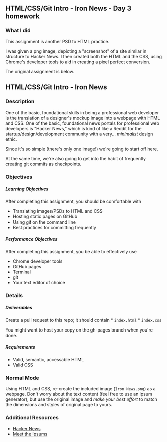 ## HTML/CSS/Git Intro - Iron News - Day 3 homework

### What I did

This assignment is another PSD to HTML practice. 

I was given a png image, depicting a "screenshot" of a site similar in structure to Hacker News. I then created both the HTML and the CSS, using Chrome's developer tools to aid in creating a pixel perfect conversion.

The original assignment is below.




## HTML/CSS/Git Intro - Iron News

### Description

One of the basic, foundational skills in being a professional web developer is the translation of a designer's mockup image into a webpage with HTML and CSS. One of the basic, foundational news portals for professional web developers is "Hacker News," which is kind of like a Reddit for the startup/design/development community with a very... *minimalist* design ethic.

Since it's so simple (there's only one image!) we're going to start off here.

At the same time, we're also going to get into the habit of frequently creating git commits as checkpoints.

### Objectives

##### Learning Objectives

After completing this assignment, you should be comfortable with

* Translating images/PSDs to HTML and CSS
* Hosting static pages on GitHub
* Using git on the command line
* Best practices for committing frequently

##### Performance Objectives

After completing this assignment, you be able to effectively use

* Chrome developer tools
* GitHub pages
* Terminal
* git
* Your text editor of choice

### Details

##### Deliverables

Create a pull request to this repo; it should contain
    * `index.html`
    * `index.css`

You might want to host your copy on the gh-pages branch when you're done.

##### Requirements

* Valid, semantic, accessable HTML
* Valid CSS
            
### Normal Mode

Using HTML and CSS, re-create the included image (`Iron News.png`) as a webpage. Don't worry about the text content (feel free to use an ipsum generator), but use the original image and *make your best effort* to match the dimensions and styles of original page to yours.
            
### Additional Resources

* [Hacker News](http://news.ycombinator.com)
* [Meet the Ipsums](http://meettheipsums.com/)